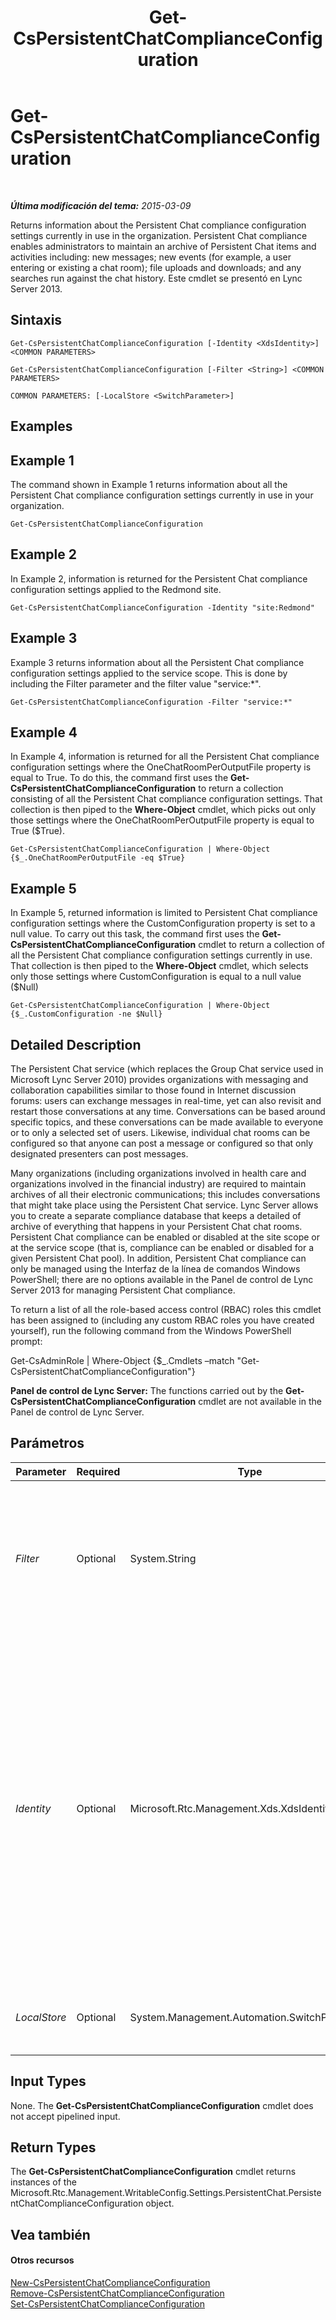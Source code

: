 ﻿---
title: Get-CsPersistentChatComplianceConfiguration
TOCTitle: Get-CsPersistentChatComplianceConfiguration
ms:assetid: 01fe3824-32fb-4d75-b80a-8a7dcc109911
ms:mtpsurl: https://technet.microsoft.com/es-es/library/JJ204625(v=OCS.15)
ms:contentKeyID: 48274239
ms.date: 01/07/2017
mtps_version: v=OCS.15
ms.translationtype: HT
---

# Get-CsPersistentChatComplianceConfiguration

 

_**Última modificación del tema:** 2015-03-09_

Returns information about the Persistent Chat compliance configuration settings currently in use in the organization. Persistent Chat compliance enables administrators to maintain an archive of Persistent Chat items and activities including: new messages; new events (for example, a user entering or existing a chat room); file uploads and downloads; and any searches run against the chat history. Este cmdlet se presentó en Lync Server 2013.

## Sintaxis

    Get-CsPersistentChatComplianceConfiguration [-Identity <XdsIdentity>] <COMMON PARAMETERS>

    Get-CsPersistentChatComplianceConfiguration [-Filter <String>] <COMMON PARAMETERS>

    COMMON PARAMETERS: [-LocalStore <SwitchParameter>]

## Examples

## Example 1

The command shown in Example 1 returns information about all the Persistent Chat compliance configuration settings currently in use in your organization.

    Get-CsPersistentChatComplianceConfiguration

## Example 2

In Example 2, information is returned for the Persistent Chat compliance configuration settings applied to the Redmond site.

    Get-CsPersistentChatComplianceConfiguration -Identity "site:Redmond"

## Example 3

Example 3 returns information about all the Persistent Chat compliance configuration settings applied to the service scope. This is done by including the Filter parameter and the filter value "service:\*".

    Get-CsPersistentChatComplianceConfiguration -Filter "service:*"

## Example 4

In Example 4, information is returned for all the Persistent Chat compliance configuration settings where the OneChatRoomPerOutputFile property is equal to True. To do this, the command first uses the **Get-CsPersistentChatComplianceConfiguration** to return a collection consisting of all the Persistent Chat compliance configuration settings. That collection is then piped to the **Where-Object** cmdlet, which picks out only those settings where the OneChatRoomPerOutputFile property is equal to True ($True).

    Get-CsPersistentChatComplianceConfiguration | Where-Object {$_.OneChatRoomPerOutputFile -eq $True}

## Example 5

In Example 5, returned information is limited to Persistent Chat compliance configuration settings where the CustomConfiguration property is set to a null value. To carry out this task, the command first uses the **Get-CsPersistentChatComplianceConfiguration** cmdlet to return a collection of all the Persistent Chat compliance configuration settings currently in use. That collection is then piped to the **Where-Object** cmdlet, which selects only those settings where CustomConfiguration is equal to a null value ($Null)

    Get-CsPersistentChatComplianceConfiguration | Where-Object {$_.CustomConfiguration -ne $Null}

## Detailed Description

The Persistent Chat service (which replaces the Group Chat service used in Microsoft Lync Server 2010) provides organizations with messaging and collaboration capabilities similar to those found in Internet discussion forums: users can exchange messages in real-time, yet can also revisit and restart those conversations at any time. Conversations can be based around specific topics, and these conversations can be made available to everyone or to only a selected set of users. Likewise, individual chat rooms can be configured so that anyone can post a message or configured so that only designated presenters can post messages.

Many organizations (including organizations involved in health care and organizations involved in the financial industry) are required to maintain archives of all their electronic communications; this includes conversations that might take place using the Persistent Chat service. Lync Server allows you to create a separate compliance database that keeps a detailed of archive of everything that happens in your Persistent Chat chat rooms. Persistent Chat compliance can be enabled or disabled at the site scope or at the service scope (that is, compliance can be enabled or disabled for a given Persistent Chat pool). In addition, Persistent Chat compliance can only be managed using the Interfaz de la línea de comandos Windows PowerShell; there are no options available in the Panel de control de Lync Server 2013 for managing Persistent Chat compliance.

To return a list of all the role-based access control (RBAC) roles this cmdlet has been assigned to (including any custom RBAC roles you have created yourself), run the following command from the Windows PowerShell prompt:

Get-CsAdminRole | Where-Object {$\_.Cmdlets –match "Get-CsPersistentChatComplianceConfiguration"}

**Panel de control de Lync Server:** The functions carried out by the **Get-CsPersistentChatComplianceConfiguration** cmdlet are not available in the Panel de control de Lync Server.

## Parámetros


<table>
<colgroup>
<col style="width: 25%" />
<col style="width: 25%" />
<col style="width: 25%" />
<col style="width: 25%" />
</colgroup>
<thead>
<tr class="header">
<th>Parameter</th>
<th>Required</th>
<th>Type</th>
<th>Description</th>
</tr>
</thead>
<tbody>
<tr class="odd">
<td><p><em>Filter</em></p></td>
<td><p>Optional</p></td>
<td><p>System.String</p></td>
<td><p>Enables you to use wildcards when specifying the collection (or collections) of Persistent Chat compliance settings to be returned. For example, this syntax returns all the settings policies configured at the service scope:</p>
<p>-Filter &quot;service:*&quot;</p>
<p>The Filter and Identity parameters cannot be used in the same command.</p></td>
</tr>
<tr class="even">
<td><p><em>Identity</em></p></td>
<td><p>Optional</p></td>
<td><p>Microsoft.Rtc.Management.Xds.XdsIdentity</p></td>
<td><p>Unique identifier for the Persistent Chat compliance settings to be returned. To return the global collection, use this syntax:</p>
<p>-Identity &quot;global&quot;</p>
<p>To return a collection of settings configured at the site scope, use syntax similar to this:</p>
<p>-Identity &quot;site:Redmond&quot;</p>
<p>To return a collection configured at the service scope, use syntax like this:</p>
<p>-Identity &quot;service:PersistentChatServer:atl-gc-001.litwareinc.com&quot;</p>
<p>Note that you cannot use wildcards with the Identity parameter.</p>
<p>If neither the Identity parameter nor the Filter parameter are included in a command then the <strong>Get-CsPersistentChatComplianceConfiguration</strong> cmdlet will return information about all the Persistent Chat compliance settings in use in your organization.</p></td>
</tr>
<tr class="odd">
<td><p><em>LocalStore</em></p></td>
<td><p>Optional</p></td>
<td><p>System.Management.Automation.SwitchParameter</p></td>
<td><p>Retrieves the Persistent Chat compliance data from the local replica of the Central Management store rather than from the Central Management store itself.</p></td>
</tr>
</tbody>
</table>


## Input Types

None. The **Get-CsPersistentChatComplianceConfiguration** cmdlet does not accept pipelined input.

## Return Types

The **Get-CsPersistentChatComplianceConfiguration** cmdlet returns instances of the Microsoft.Rtc.Management.WritableConfig.Settings.PersistentChat.PersistentChatComplianceConfiguration object.

## Vea también

#### Otros recursos

[New-CsPersistentChatComplianceConfiguration](new-cspersistentchatcomplianceconfiguration.md)  
[Remove-CsPersistentChatComplianceConfiguration](remove-cspersistentchatcomplianceconfiguration.md)  
[Set-CsPersistentChatComplianceConfiguration](set-cspersistentchatcomplianceconfiguration.md)

